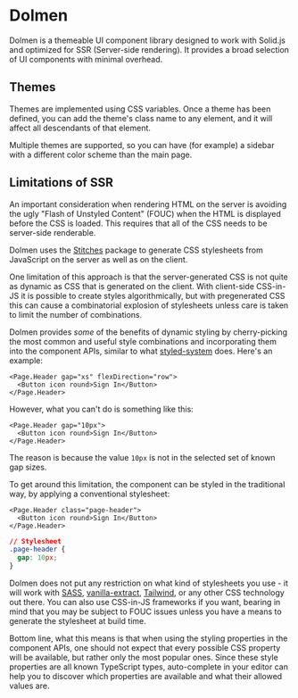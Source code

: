 # Dolmen

Dolmen is a themeable UI component library designed to work with Solid.js and optimized for SSR
(Server-side rendering). It provides a broad selection of UI components with minimal overhead.

## Themes

Themes are implemented using CSS variables. Once a theme has been defined, you can add the
theme's class name to any element, and it will affect all descendants of that element.

Multiple themes are supported, so you can have (for example) a sidebar with a different color
scheme than the main page.

## Limitations of SSR

An important consideration when rendering HTML on the server is avoiding the ugly "Flash of
Unstyled Content" (FOUC) when the HTML is displayed before the CSS is loaded. This requires that
all of the CSS needs to be server-side renderable.

Dolmen uses the [Stitches](https://stitches.dev//) package to generate CSS stylesheets from
JavaScript on the server as well as on the client.

One limitation of this approach is that the server-generated CSS is not quite as dynamic as CSS
that is generated on the client. With client-side CSS-in-JS it is possible to create styles
algorithmically, but with pregenerated CSS this can cause a combinatorial explosion of stylesheets
unless care is taken to limit the number of combinations.

Dolmen provides *some* of the benefits of dynamic styling by cherry-picking the most common and
useful style combinations and incorporating them into the component APIs, similar to
what [styled-system](https://styled-system.com/) does. Here's an example:

```tsx
<Page.Header gap="xs" flexDirection="row">
  <Button icon round>Sign In</Button>
</Page.Header>
```

However, what you can't do is something like this:

```tsx
<Page.Header gap="10px">
  <Button icon round>Sign In</Button>
</Page.Header>
```

The reason is because the value `10px` is not in the selected set of known gap sizes.

To get around this limitation, the component can be styled in the traditional way, by
applying a conventional stylesheet:

```tsx
<Page.Header class="page-header">
  <Button icon round>Sign In</Button>
</Page.Header>
```

```css
// Stylesheet
.page-header {
  gap: 10px;
}
```

Dolmen does not put any restriction on what kind of stylesheets you use - it will work with
[SASS](https://sass-lang.com/), [vanilla-extract](https://vanilla-extract.style/),
[Tailwind](https://tailwindcss.com/), or any other CSS technology out there. You can also use
CSS-in-JS frameworks if you want, bearing in mind that you may be subject to FOUC issues unless
you have a means to generate the stylesheet at build time.

Bottom line, what this means is that when using the styling properties in the component APIs, one
should not expect that every possible CSS property will be available, but rather only the most
popular ones. Since these style properties are all known TypeScript types, auto-complete in your
editor can help you to discover which properties are available and what their allowed values are.
